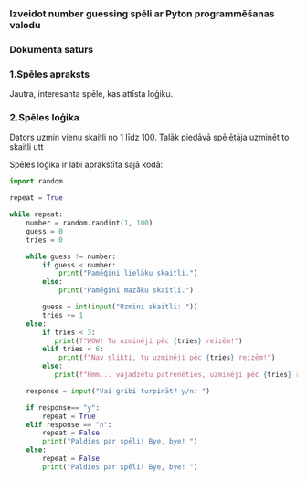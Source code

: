 ### Izveidot number guessing spēli ar Pyton programmēšanas valodu

### Dokumenta saturs

### 1.Spēles apraksts
Jautra, interesanta spēle, kas attīsta loģiku.
### 2.Spēles loģika

Dators uzmin vienu skaitli no 1 līdz 100. Talāk piedāvā spēlētāja uzminēt to skaitli utt

Spēles loģika ir labi aprakstīta šajā kodā:

```py
import random

repeat = True

while repeat:
    number = random.randint(1, 100)
    guess = 0
    tries = 0

    while guess != number:
        if guess < number:
            print("Pamēģini lielāku skaitli.")
        else:
            print("Pamēģini mazāku skaitli.")

        guess = int(input("Uzmini skaitli: "))
        tries += 1
    else:
        if tries < 3:
           print(f"WOW! Tu uzminēji pēc {tries} reizēm!")
        elif tries < 6:
            print(f"Nav slikti, tu uzminēji pēc {tries} reizēm!")
        else:
           print(f"Hmm... vajadzētu patrenēties, uzminēji pēc {tries} reizēm!")

    response = input("Vai gribi turpināt? y/n: ")

    if response== "y":
        repeat = True
    elif response == "n":
        repeat = False
        print("Paldies par spēli! Bye, bye! ")
    else:
        repeat = False
        print("Paldies par spēli! Bye, bye! ")
```

